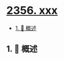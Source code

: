 # [2356. xxx](https://github.com/Tdahuyou/TNotes.leetcode/tree/main/notes/2356.%20xxx)

<!-- region:toc -->

- [1. 📝 概述](#1--概述)

<!-- endregion:toc -->

## 1. 📝 概述
